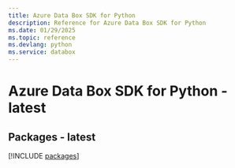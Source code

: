 ```yaml
---
title: Azure Data Box SDK for Python
description: Reference for Azure Data Box SDK for Python
ms.date: 01/29/2025
ms.topic: reference
ms.devlang: python
ms.service: databox
---
```

# Azure Data Box SDK for Python - latest
## Packages - latest
[!INCLUDE [packages](data-box-index.md)]